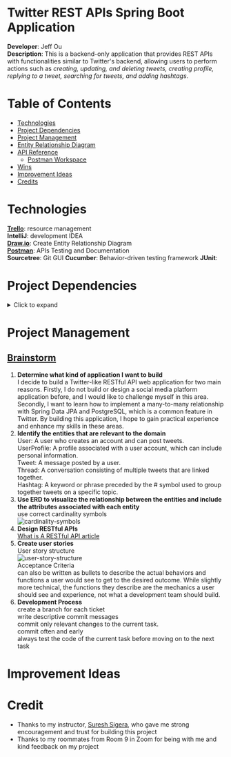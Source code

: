 # Twitter REST APIs Spring Boot Application
**Developer**: Jeff Ou  
**Description**: This is a backend-only application that provides REST APIs with functionalities similar to Twitter's backend, allowing users to perform actions such as *creating, updating, and deleting tweets, creating profile, replying to a tweet,  searching for tweets, and adding hashtags*.
# Table of Contents

- [Technologies](#technologies)
- [Project Dependencies](#project-dependencies)
- [Project Management](#project-management)
- [Entity Relationship Diagram](#entity-relationship-diagram)
- [API Reference](#api-reference)
    - [Postman Workspace](#postman-workspace)
- [Wins](#wins)
- [Improvement Ideas](#improvement-ideas)
- [Credits](#credits)

# Technologies
**[Trello](https://github.com/users/pophero110/projects/5)**: resource management  
**IntelliJ**: development IDEA  
**[Draw.io](https://drive.google.com/file/d/1KQNFfVow5GVSpBJ-qKArLaxjQkaPVNiU/view?usp=sharing)**: Create Entity Relationship Diagram  
**[Postman](https://www.postman.com/jeffou-1/workspace/twitter-like-restful-api-web-application)**: APIs Testing and Documentation   
**Sourcetree**: Git GUI
**Cucumber**: Behavior-driven testing framework
**JUnit**: 

# Project Dependencies
<details>
    <summary>Click to expand</summary>


<!--	API Documentation	-->
		<dependency>
			<groupId>org.springdoc</groupId>
			<artifactId>springdoc-openapi-ui</artifactId>
			<version>1.7.0</version>
		</dependency>

	<!-- Testing -->
		<dependency>
			<groupId>junit</groupId>
			<artifactId>junit</artifactId>
			<scope>test</scope>
		</dependency>
		<dependency>
			<groupId>io.cucumber</groupId>
			<artifactId>cucumber-java</artifactId>
			<version>${cucumber.version}</version>
			<scope>test</scope>
		</dependency>
		<dependency>
			<groupId>io.cucumber</groupId>
			<artifactId>cucumber-junit</artifactId>
			<version>${cucumber.version}</version>
			<scope>test</scope>
		</dependency>
		<dependency>
			<groupId>io.cucumber</groupId>
			<artifactId>cucumber-spring</artifactId>
			<version>${cucumber.version}</version>
			<scope>test</scope>
		</dependency>
		<dependency>
			<groupId>io.rest-assured</groupId>
			<artifactId>rest-assured</artifactId>
			<version>4.3.0</version>
			<scope>test</scope>
		</dependency>
	<!-- Testing End -->

		<dependency>
			<groupId>org.springframework.boot</groupId>
			<artifactId>spring-boot-starter-data-jpa</artifactId>
		</dependency>
		<dependency>
			<groupId>org.springframework.boot</groupId>
			<artifactId>spring-boot-starter-web</artifactId>
		</dependency>
		<dependency>
			<groupId>org.springframework.boot</groupId>
			<artifactId>spring-boot-devtools</artifactId>
			<scope>runtime</scope>
			<optional>true</optional>
		</dependency>
		<dependency>
			<groupId>org.postgresql</groupId>
			<artifactId>postgresql</artifactId>
			<scope>runtime</scope>
		</dependency>
		<dependency>
			<groupId>org.springframework.boot</groupId>
			<artifactId>spring-boot-starter-test</artifactId>
			<scope>test</scope>
		</dependency>
		<dependency>
			<groupId>com.h2database</groupId>
			<artifactId>h2</artifactId>
			<version>2.1.214</version>
		</dependency>
	</dependencies>
</details>

# Project Management

## [Brainstorm](https://github.com/users/pophero110/projects/5/views/2?pane=issue&itemId=26910994)
1. **Determine what kind of application I want to build**  
   I decide to build a Twitter-like RESTful API web application for two main reasons. Firstly, I do not build or design a social media platform application before, and I would like to challenge myself in this area. Secondly, I want to learn how to implement a many-to-many relationship with Spring Data JPA and PostgreSQL, which is a common feature in Twitter. By building this application, I hope to gain practical experience and enhance my skills in these areas.
2. **Identify the entities that are relevant to the domain**  
   User: A user who creates an account and can post tweets.  
   UserProfile: A profile associated with a user account, which can include personal information.  
   Tweet: A message posted by a user.  
   Thread: A conversation consisting of multiple tweets that are linked together.  
   Hashtag: A keyword or phrase preceded by the # symbol used to group together tweets on a specific topic.
3. **Use ERD to visualize the relationship between the entities and include the attributes associated with each entity**  
   use correct cardinality symbols  
   ![cardinality-symbols](./resources/Cardinality-Symbols-Database.webp)
4. **Design RESTful APIs**  
   [What is A RESTful API article](https://aws.amazon.com/what-is/restful-api/#:~:text=RESTful%20API%20is%20an%20interface,applications%20to%20perform%20various%20tasks.)
5. **Create user stories**  
   User story structure  
   ![user-story-structure](./resources/user-story-structure.png)  
   Acceptance Criteria  
   can also be written as bullets to describe the actual behaviors and functions a user would see to get to the desired outcome. While slightly more technical, the functions they describe are the mechanics a user should see and experience, not what a development team should build.
6. **Development Process**  
   create a branch for each ticket  
   write descriptive commit messages  
   commit only relevant changes to the current task.  
   commit often and early  
   always test the code of the current task before moving on to the next task


# Improvement Ideas



# Credit

- Thanks to my instructor, [Suresh Sigera](https://github.com/sureshmelvinsigera/), who gave me strong encouragement and trust for building this project
- Thanks to my roommates from Room 9 in Zoom for being with me and kind feedback on my project